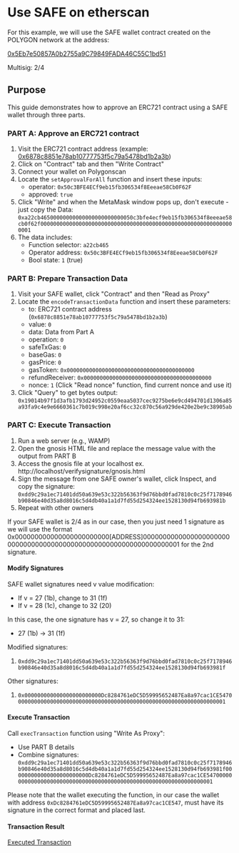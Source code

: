 # Use SAFE on etherscan

For this example, we will use the SAFE wallet contract created on the POLYGON network at the address:

[0x5Eb7e50857A0b2755a9C79849FADA46C55C1bd51](https://polygonscan.com/address/0x5Eb7e50857A0b2755a9C79849FADA46C55C1bd51)

Multisig: 2/4

## Purpose

This guide demonstrates how to approve an ERC721 contract using a SAFE wallet through three parts.

### PART A: Approve an ERC721 contract

1. Visit the ERC721 contract address (example: [0x6878c8851e78ab10777753f5c79a5478bd1b2a3b](https://polygonscan.com/address/0x6878c8851e78ab10777753f5c79a5478bd1b2a3b))
2. Click on "Contract" tab and then "Write Contract"
3. Connect your wallet on Polygonscan
4. Locate the `setApprovalForAll` function and insert these inputs:
   - operator: `0x50c3BFE4ECf9eb15fb306534f8Eeeae58Cb0F62F`
   - approved: `true`
5. Click "Write" and when the MetaMask window pops up, don't execute - just copy the Data: `0xa22cb46500000000000000000000000050c3bfe4ecf9eb15fb306534f8eeeae58cb0f62f0000000000000000000000000000000000000000000000000000000000000001`
6. The data includes:
   - Function selector: `a22cb465`
   - Operator address: `0x50c3BFE4ECf9eb15fb306534f8Eeeae58Cb0F62F`
   - Bool state: `1` (true)

### PART B: Prepare Transaction Data

1. Visit your SAFE wallet, click "Contract" and then "Read as Proxy"
2. Locate the `encodeTransactionData` function and insert these parameters:
   - to: ERC721 contract address (`0x6878c8851e78ab10777753f5c79a5478bd1b2a3b`)
   - value: `0`
   - data: Data from Part A
   - operation: `0`
   - safeTxGas: `0`
   - baseGas: `0`
   - gasPrice: `0`
   - gasToken: `0x0000000000000000000000000000000000000000`
   - refundReceiver: `0x0000000000000000000000000000000000000000`
   - nonce: `1` (Click "Read nonce" function, find current nonce and use it)
3. Click "Query" to get bytes output: `0x19014b97f1d3afb1793d24952c0559eaa5037cec9275be6e9cd494701d1306a85a93fa9c4e9e6660361c7b019c998e20af6cc32c870c56a929de420e2be9c38905ab`


### PART C: Execute Transaction

1. Run a web server (e.g., WAMP)
2. Open the gnosis HTML file and replace the message value with the output from PART B
3. Access the gnosis file at your localhost ex. http://localhost/verifysignature/gnosis.html
4. Sign the message from one SAFE owner's wallet, click Inspect, and copy the signature: `0xdd9c29a1ec71401dd50a639e53c322b56363f9d76bbd0fad7810c0c25f7178946b90846e40d35a8d8016c5d4db40a1a1d7fd55d254324ee1528130d94fb693981b`
5. Repeat with other owners

If your SAFE wallet is 2/4 as in our case, then you just need 1 signature as we will use the format 0x000000000000000000000000[ADDRESS]000000000000000000000000000000000000000000000000000000000000000001 for the 2nd signature.

#### Modify Signatures

SAFE wallet signatures need v value modification:
- If v = 27 (1b), change to 31 (1f)
- If v = 28 (1c), change to 32 (20)

In this case, the one signature has v = 27, so change it to 31:
- 27 (1b) → 31 (1f)

Modified signatures:
1. `0xdd9c29a1ec71401dd50a639e53c322b56363f9d76bbd0fad7810c0c25f7178946b90846e40d35a8d8016c5d4db40a1a1d7fd55d254324ee1528130d94fb693981f`

Other signatures:
1. `0x000000000000000000000000Dc8284761eDC5D59995652487Ea8a97cac1CE547000000000000000000000000000000000000000000000000000000000000000001`

#### Execute Transaction

Call `execTransaction` function using "Write As Proxy":
- Use PART B details
- Combine signatures: `0xdd9c29a1ec71401dd50a639e53c322b56363f9d76bbd0fad7810c0c25f7178946b90846e40d35a8d8016c5d4db40a1a1d7fd55d254324ee1528130d94fb693981f000000000000000000000000Dc8284761eDC5D59995652487Ea8a97cac1CE547000000000000000000000000000000000000000000000000000000000000000001`

Please note that the wallet executing the function, in our case the wallet with address `0xDc8284761eDC5D59995652487Ea8a97cac1CE547`, must have its signature in the correct format and placed last.

#### Transaction Result

[Executed Transaction](https://polygonscan.com/tx/0x2d5eac250a08b978a9825a28f93587dcd85dae5b9d401c8a7a1928442a353294)



